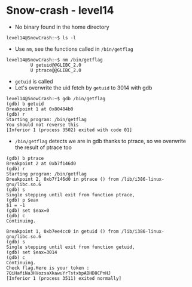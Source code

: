 # Snow-crash - level14

* No binary found in the home directory
```console
level14@SnowCrash:~$ ls -l
```
* Use `nm`, see the functions called in `/bin/getflag`
```console
level14@SnowCrash:~$ nm /bin/getflag
         U getuid@@GLIBC_2.0
         U ptrace@@GLIBC_2.0
```

* `getuid` is called
* Let's overwrite the uid fetch by `getuid` to 3014 with gdb
```console
level14@SnowCrash:~$ gdb /bin/getflag
(gdb) b getuid
Breakpoint 1 at 0x80484b0
(gdb) r
Starting program: /bin/getflag 
You should not reverse this
[Inferior 1 (process 3502) exited with code 01]
```
* `/bin/getflag` detects we are in gdb thanks to ptrace, so we overwrite the result of ptrace too
```console
(gdb) b ptrace
Breakpoint 2 at 0xb7f146d0
(gdb) r
Starting program: /bin/getflag
Breakpoint 2, 0xb7f146d0 in ptrace () from /lib/i386-linux-gnu/libc.so.6
(gdb) s
Single stepping until exit from function ptrace,
(gdb) p $eax
$1 = -1
(gdb) set $eax=0
(gdb) c
Continuing.

Breakpoint 1, 0xb7ee4cc0 in getuid () from /lib/i386-linux-gnu/libc.so.6
(gdb) s
Single stepping until exit from function getuid,
(gdb) set $eax=3014
(gdb) c
Continuing.
Check flag.Here is your token : 7QiHafiNa3HVozsaXkawuYrTstxbpABHD8CPnHJ
[Inferior 1 (process 3511) exited normally]
```